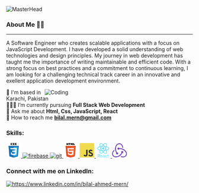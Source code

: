 ![MasterHead](https://media.licdn.com/dms/image/v2/D4D16AQFHCvC4P3oiGA/profile-displaybackgroundimage-shrink_350_1400/profile-displaybackgroundimage-shrink_350_1400/0/1727435843461?e=1747267200&v=beta&t=seenrHP8aGMTCV-Xohj3zkIKRUR7B3l2s-Y4msCwwAo)
<h3>About Me 🙋‍♂️</h3>
<hr/>
<p>A Software Engineer who creates scalable applications with a focus on JavaScript Development. I have developed a solid understanding of web technologies and design principles. My journey in web development has taught me the importance of writing maintainable and efficient code. With a strong focus on best practices and a commitment to continuous learning, I am looking for a challenging technical track career in an innovative and exellent application development environment.</p>

<img align="right" alt="Coding" width="400" src="https://cdn.dribbble.com/users/1162077/screenshots/3848914/programmer.gif">


📍 I'm based in Karachi, Pakistan     
🙇🏻‍♂️ I’m currently pursuing **Full Stack Web Development**  
💬 Ask me about **Html, Css, JavaScript, React**   
📩 How to reach me **bilal.mern@gmail.com**  

<h3 align="left">Skills:</h3>
<p align="left"> <a href="https://www.w3schools.com/css/" target="_blank" rel="noreferrer"> <img src="https://raw.githubusercontent.com/devicons/devicon/master/icons/css3/css3-original-wordmark.svg" alt="css3" width="40" height="40"/> </a> <a href="https://firebase.google.com/" target="_blank" rel="noreferrer"> <img src="https://www.vectorlogo.zone/logos/firebase/firebase-icon.svg" alt="firebase" width="40" height="40"/> </a> <a href="https://git-scm.com/" target="_blank" rel="noreferrer"> <img src="https://www.vectorlogo.zone/logos/git-scm/git-scm-icon.svg" alt="git" width="40" height="40"/> </a> <a href="https://www.w3.org/html/" target="_blank" rel="noreferrer"> <img src="https://raw.githubusercontent.com/devicons/devicon/master/icons/html5/html5-original-wordmark.svg" alt="html5" width="40" height="40"/> </a> <a href="https://developer.mozilla.org/en-US/docs/Web/JavaScript" target="_blank" rel="noreferrer"> <img src="https://raw.githubusercontent.com/devicons/devicon/master/icons/javascript/javascript-original.svg" alt="javascript" width="40" height="40"/> </a> <a href="https://reactjs.org/" target="_blank" rel="noreferrer"> <img src="https://raw.githubusercontent.com/devicons/devicon/master/icons/react/react-original-wordmark.svg" alt="react" width="40" height="40"/> </a> <a href="https://redux.js.org" target="_blank" rel="noreferrer"> <img src="https://raw.githubusercontent.com/devicons/devicon/master/icons/redux/redux-original.svg" alt="redux" width="40" height="40"/> </a> </p>

<h3 align="left">Connect with me on LinkedIn:</h3> 
<a href="https://www.linkedin.com/in/bilal-ahmed-mern/" target="blank"><img src="https://raw.githubusercontent.com/rahuldkjain/github-profile-readme-generator/master/src/images/icons/Social/linked-in-alt.svg" alt="https://www.linkedin.com/in/bilal-ahmed-mern/" height="30" width="40" /></a>













